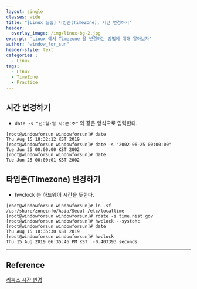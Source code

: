```yaml
--- 
layout: single
classes: wide
title: "[Linux 실습] 타임존(TimeZone), 시간 변경하기"
header:
  overlay_image: /img/linux-bg-2.jpg
excerpt: 'Linux 에서 Timezone 을 변경하는 방법에 대해 알아보자'
author: "window_for_sun"
header-style: text
categories :
  - Linux
tags:
  - Linux
  - TimeZone
  - Practice
---  
```


## 시간 변경하기
- `date -s "년:월-일 시:분:초"` 와 같은 형식으로 입력한다.

```
[root@windowforsun windowforsun]# date
Thu Aug 15 18:32:12 KST 2019
[root@windowforsun windowforsun]# date -s "2002-06-25 00:00:00"
Tue Jun 25 00:00:00 KST 2002
[root@windowforsun windowforsun]# date
Tue Jun 25 00:00:01 KST 2002
```  

## 타임존(Timezone) 변경하기
- hwclock 는 하드웨어 시간을 뜻한다.

```
[root@windowforsun windowforsun]# ln -sf /usr/share/zoneinfo/Asia/Seoul /etc/localtime
[root@windowforsun windowforsun]# rdate -s time.nist.gov
[root@windowforsun windowforsun]# hwclock --systohc
[root@windowforsun windowforsun]# date
Thu Aug 15 18:35:30 KST 2019
[root@windowforsun windowforsun]# hwclock
Thu 15 Aug 2019 06:35:46 PM KST  -0.403393 seconds
```  

---
## Reference
[리눅스 시간 변경](https://zetawiki.com/wiki/%EB%A6%AC%EB%88%85%EC%8A%A4_%EC%8B%9C%EA%B0%84_%EB%B3%80%EA%B2%BD)  